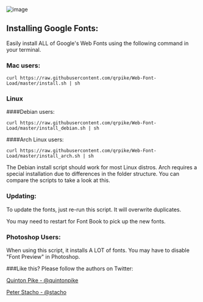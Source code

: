 
![image](splash.png)


## Installing Google Fonts:

Easily install ALL of Google's Web Fonts using the following command in your terminal.

### Mac users:

	curl https://raw.githubusercontent.com/qrpike/Web-Font-Load/master/install.sh | sh

### Linux

####Debian users:

	curl https://raw.githubusercontent.com/qrpike/Web-Font-Load/master/install_debian.sh | sh

####Arch Linux users:

	curl https://raw.githubusercontent.com/qrpike/Web-Font-Load/master/install_arch.sh | sh

The Debian install script should work for most Linux distros. Arch requires a special installation
due to differences in the folder structure. You can compare the scripts to take a look at this.

### Updating:

To update the fonts, just re-run this script. It will overwrite duplicates.

You may need to restart for Font Book to pick up the new fonts.

### Photoshop Users:

When using this script, it installs A LOT of fonts. You may have to disable "Font Preview" in Photoshop.

###Like this? Please follow the authors on Twitter:

[Quinton Pike - @quintonpike](https://twitter.com/QuintonPike)

[Peter Stacho - @stacho](https://twitter.com/stacho)

